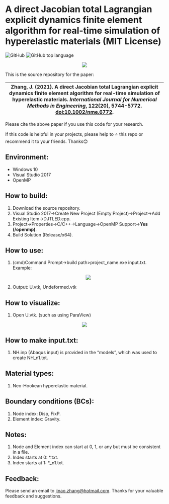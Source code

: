 # A direct Jacobian total Lagrangian explicit dynamics finite element algorithm for real-time simulation of hyperelastic materials (MIT License)
![GitHub](https://img.shields.io/github/license/jinaojakezhang/DJTLED)
![GitHub top language](https://img.shields.io/github/languages/top/jinaojakezhang/DJTLED)
<p align="center"><img src="https://user-images.githubusercontent.com/93865598/148030709-0b253319-6f5b-48f4-9757-20488482e6de.PNG"></p>
This is the source repository for the paper:

| Zhang, J. (2021). A direct Jacobian total Lagrangian explicit dynamics finite element algorithm for real-time simulation of hyperelastic materials. *International Journal for Numerical Methods in Engineering*, 122(20), 5744-5772. [doi:10.1002/nme.6772](https://onlinelibrary.wiley.com/doi/10.1002/nme.6772). |
| --- |

Please cite the above paper if you use this code for your research.

If this code is helpful in your projects, please help to :star: this repo or recommend it to your friends. Thanks:blush:
## Environment:
- Windows 10
- Visual Studio 2017
-	OpenMP
## How to build:
1.	Download the source repository.
2.	Visual Studio 2017->Create New Project (Empty Project)->Project->Add Existing Item->DJTLED.cpp.
3.	Project->Properties->C/C++->Language->OpenMP Support->**Yes (/openmp)**.
4.	Build Solution (Release/x64).
## How to use:
1.	(cmd)Command Prompt->build path>project_name.exe input.txt. Example: <p align="center"><img src="https://user-images.githubusercontent.com/93865598/148030725-ce2624a0-1bc9-41d5-a3d8-2f7a6d38b9fe.PNG"></p>
2.	Output: U.vtk, Undeformed.vtk
## How to visualize:
1.	Open U.vtk. (such as using ParaView)
<p align="center"><img src="https://user-images.githubusercontent.com/93865598/148030735-8c3eb5b6-dbf1-4fbb-8866-e24c1f4f6ed9.PNG"></p>

## How to make input.txt:
1.	NH.inp (Abaqus input) is provided in the “models”, which was used to create NH_n1.txt.
## Material types:
1.	Neo-Hookean hyperelastic material.
## Boundary conditions (BCs):
1.	Node index: Disp, FixP.
2.	Element index: Gravity.
## Notes:
1.	Node and Element index can start at 0, 1, or any but must be consistent in a file.
2.	Index starts at 0: *.txt.
3.	Index starts at 1: *_n1.txt.
## Feedback:
Please send an email to jinao.zhang@hotmail.com. Thanks for your valuable feedback and suggestions.
